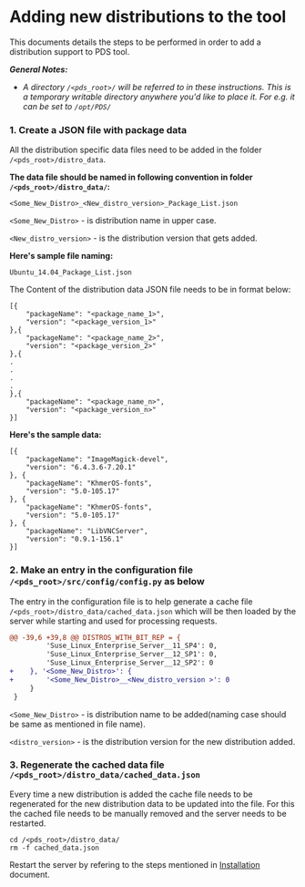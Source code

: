 # Adding new distributions to the tool

This documents details the steps to be performed in order to add a distribution support to PDS tool. 

_**General Notes:**_ 	

* _A directory `/<pds_root>/` will be referred to in these instructions. This is a temporary writable directory anywhere you'd like to place it. For e.g. it can be set to `/opt/PDS/`_

### 1. Create a JSON file with package data

All the distribution specific data files need to be added in the folder `/<pds_root>/distro_data`. 

**The data file should be named in following convention in folder `/<pds_root>/distro_data/`:**

    <Some_New_Distro>_<New_distro_version>_Package_List.json

`<Some_New_Distro>` - is distribution name in upper case.

`<New_distro_version>` - is the distribution version that gets added.

**Here's sample file naming:**

    Ubuntu_14.04_Package_List.json

The Content of the distribution data JSON file needs to be in format below:

```
[{
    "packageName": "<package_name_1>",
    "version": "<package_version_1>"
},{
    "packageName": "<package_name_2>",
    "version": "<package_version_2>"
},{
.
.
.
.
},{
    "packageName": "<package_name_n>",
    "version": "<package_version_n>"
}]
```

**Here's the sample data:**

```
[{
    "packageName": "ImageMagick-devel",
    "version": "6.4.3.6-7.20.1"
}, {
    "packageName": "KhmerOS-fonts",
    "version": "5.0-105.17"
}, {
    "packageName": "KhmerOS-fonts",
    "version": "5.0-105.17"
}, {
    "packageName": "LibVNCServer",
    "version": "0.9.1-156.1"
}]
```

### 2. Make an entry in the configuration file `/<pds_root>/src/config/config.py` as below
The entry in the configuration file is to help generate a cache file `/<pds_root>/distro_data/cached_data.json` which will be then loaded by the server while starting and used for processing requests.

```diff
@@ -39,6 +39,8 @@ DISTROS_WITH_BIT_REP = {
         'Suse_Linux_Enterprise_Server__11_SP4': 0,
         'Suse_Linux_Enterprise_Server__12_SP1': 0,
         'Suse_Linux_Enterprise_Server__12_SP2': 0
+    }, '<Some_New_Distro>': {
+        '<Some_New_Distro>__<New_distro_version >': 0
     }
 }
```
`<Some_New_Distro>` - is distribution name to be added(naming case should be same as mentioned in file name).

`<distro_version>` - is the distribution version for the new distribution added.

### 3. Regenerate the cached data file `/<pds_root>/distro_data/cached_data.json`
Every time a new distribution is added the cache file needs to be regenerated for the new distribution data to be updated into the file. For this the cached file needs to be manually removed and the server needs to be restarted.

```
cd /<pds_root>/distro_data/
rm -f cached_data.json
```

Restart the server by refering to the steps mentioned in [Installation](Installation.md) document.

